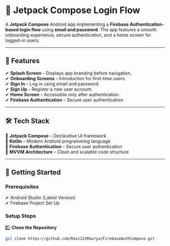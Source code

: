 # 🚀 Jetpack Compose Login Flow

A **Jetpack Compose** Android app implementing a **Firebase Authentication-based login flow** using **email and password**. The app features a smooth onboarding experience, secure authentication, and a home screen for logged-in users.

---

## 📱 Features  
✔ **Splash Screen** – Displays app branding before navigation.  
✔ **Onboarding Screens** – Introduction for first-time users.  
✔ **Sign In** – Log in using email and password.  
✔ **Sign Up** – Register a new user account.  
✔ **Home Screen** – Accessible only after authentication.  
✔ **Firebase Authentication** – Secure user authentication.  

---

## 🛠 Tech Stack  
🔹 **Jetpack Compose** – Declarative UI framework  
🔹 **Kotlin** – Modern Android programming language  
🔹 **Firebase Authentication** – Secure user authentication  
🔹 **MVVM Architecture** – Clean and scalable code structure  

---

## 🚀 Getting Started

### **Prerequisites**
✔ Android Studio (Latest Version)  
✔ Firebase Project Set Up  

### **Setup Steps**
1️⃣ **Clone the Repository**  
```sh
git clone https://github.com/Ravi123Maurya/FirebaseAuthCompose.git
